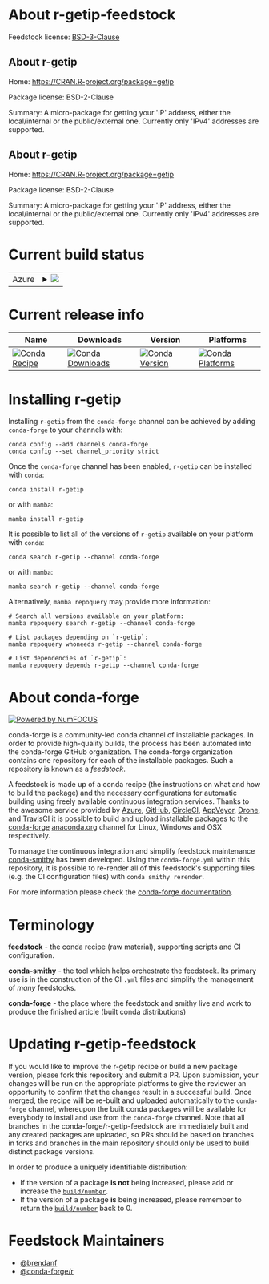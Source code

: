 About r-getip-feedstock
=======================

Feedstock license: [BSD-3-Clause](https://github.com/conda-forge/r-getip-feedstock/blob/main/LICENSE.txt)


About r-getip
-------------

Home: https://CRAN.R-project.org/package=getip

Package license: BSD-2-Clause

Summary: A micro-package for getting your 'IP' address, either the local/internal or the public/external one. Currently only 'IPv4' addresses are supported.

About r-getip
-------------

Home: https://CRAN.R-project.org/package=getip

Package license: BSD-2-Clause

Summary: A micro-package for getting your 'IP' address, either the local/internal or the public/external one. Currently only 'IPv4' addresses are supported.

Current build status
====================


<table>
    
  <tr>
    <td>Azure</td>
    <td>
      <details>
        <summary>
          <a href="https://dev.azure.com/conda-forge/feedstock-builds/_build/latest?definitionId=21404&branchName=main">
            <img src="https://dev.azure.com/conda-forge/feedstock-builds/_apis/build/status/r-getip-feedstock?branchName=main">
          </a>
        </summary>
        <table>
          <thead><tr><th>Variant</th><th>Status</th></tr></thead>
          <tbody><tr>
              <td>linux_64_r_base4.2</td>
              <td>
                <a href="https://dev.azure.com/conda-forge/feedstock-builds/_build/latest?definitionId=21404&branchName=main">
                  <img src="https://dev.azure.com/conda-forge/feedstock-builds/_apis/build/status/r-getip-feedstock?branchName=main&jobName=linux&configuration=linux%20linux_64_r_base4.2" alt="variant">
                </a>
              </td>
            </tr><tr>
              <td>linux_64_r_base4.3</td>
              <td>
                <a href="https://dev.azure.com/conda-forge/feedstock-builds/_build/latest?definitionId=21404&branchName=main">
                  <img src="https://dev.azure.com/conda-forge/feedstock-builds/_apis/build/status/r-getip-feedstock?branchName=main&jobName=linux&configuration=linux%20linux_64_r_base4.3" alt="variant">
                </a>
              </td>
            </tr><tr>
              <td>osx_64_r_base4.2</td>
              <td>
                <a href="https://dev.azure.com/conda-forge/feedstock-builds/_build/latest?definitionId=21404&branchName=main">
                  <img src="https://dev.azure.com/conda-forge/feedstock-builds/_apis/build/status/r-getip-feedstock?branchName=main&jobName=osx&configuration=osx%20osx_64_r_base4.2" alt="variant">
                </a>
              </td>
            </tr><tr>
              <td>osx_64_r_base4.3</td>
              <td>
                <a href="https://dev.azure.com/conda-forge/feedstock-builds/_build/latest?definitionId=21404&branchName=main">
                  <img src="https://dev.azure.com/conda-forge/feedstock-builds/_apis/build/status/r-getip-feedstock?branchName=main&jobName=osx&configuration=osx%20osx_64_r_base4.3" alt="variant">
                </a>
              </td>
            </tr><tr>
              <td>win_64</td>
              <td>
                <a href="https://dev.azure.com/conda-forge/feedstock-builds/_build/latest?definitionId=21404&branchName=main">
                  <img src="https://dev.azure.com/conda-forge/feedstock-builds/_apis/build/status/r-getip-feedstock?branchName=main&jobName=win&configuration=win%20win_64_" alt="variant">
                </a>
              </td>
            </tr>
          </tbody>
        </table>
      </details>
    </td>
  </tr>
</table>

Current release info
====================

| Name | Downloads | Version | Platforms |
| --- | --- | --- | --- |
| [![Conda Recipe](https://img.shields.io/badge/recipe-r--getip-green.svg)](https://anaconda.org/conda-forge/r-getip) | [![Conda Downloads](https://img.shields.io/conda/dn/conda-forge/r-getip.svg)](https://anaconda.org/conda-forge/r-getip) | [![Conda Version](https://img.shields.io/conda/vn/conda-forge/r-getip.svg)](https://anaconda.org/conda-forge/r-getip) | [![Conda Platforms](https://img.shields.io/conda/pn/conda-forge/r-getip.svg)](https://anaconda.org/conda-forge/r-getip) |

Installing r-getip
==================

Installing `r-getip` from the `conda-forge` channel can be achieved by adding `conda-forge` to your channels with:

```
conda config --add channels conda-forge
conda config --set channel_priority strict
```

Once the `conda-forge` channel has been enabled, `r-getip` can be installed with `conda`:

```
conda install r-getip
```

or with `mamba`:

```
mamba install r-getip
```

It is possible to list all of the versions of `r-getip` available on your platform with `conda`:

```
conda search r-getip --channel conda-forge
```

or with `mamba`:

```
mamba search r-getip --channel conda-forge
```

Alternatively, `mamba repoquery` may provide more information:

```
# Search all versions available on your platform:
mamba repoquery search r-getip --channel conda-forge

# List packages depending on `r-getip`:
mamba repoquery whoneeds r-getip --channel conda-forge

# List dependencies of `r-getip`:
mamba repoquery depends r-getip --channel conda-forge
```


About conda-forge
=================

[![Powered by
NumFOCUS](https://img.shields.io/badge/powered%20by-NumFOCUS-orange.svg?style=flat&colorA=E1523D&colorB=007D8A)](https://numfocus.org)

conda-forge is a community-led conda channel of installable packages.
In order to provide high-quality builds, the process has been automated into the
conda-forge GitHub organization. The conda-forge organization contains one repository
for each of the installable packages. Such a repository is known as a *feedstock*.

A feedstock is made up of a conda recipe (the instructions on what and how to build
the package) and the necessary configurations for automatic building using freely
available continuous integration services. Thanks to the awesome service provided by
[Azure](https://azure.microsoft.com/en-us/services/devops/), [GitHub](https://github.com/),
[CircleCI](https://circleci.com/), [AppVeyor](https://www.appveyor.com/),
[Drone](https://cloud.drone.io/welcome), and [TravisCI](https://travis-ci.com/)
it is possible to build and upload installable packages to the
[conda-forge](https://anaconda.org/conda-forge) [anaconda.org](https://anaconda.org/)
channel for Linux, Windows and OSX respectively.

To manage the continuous integration and simplify feedstock maintenance
[conda-smithy](https://github.com/conda-forge/conda-smithy) has been developed.
Using the ``conda-forge.yml`` within this repository, it is possible to re-render all of
this feedstock's supporting files (e.g. the CI configuration files) with ``conda smithy rerender``.

For more information please check the [conda-forge documentation](https://conda-forge.org/docs/).

Terminology
===========

**feedstock** - the conda recipe (raw material), supporting scripts and CI configuration.

**conda-smithy** - the tool which helps orchestrate the feedstock.
                   Its primary use is in the construction of the CI ``.yml`` files
                   and simplify the management of *many* feedstocks.

**conda-forge** - the place where the feedstock and smithy live and work to
                  produce the finished article (built conda distributions)


Updating r-getip-feedstock
==========================

If you would like to improve the r-getip recipe or build a new
package version, please fork this repository and submit a PR. Upon submission,
your changes will be run on the appropriate platforms to give the reviewer an
opportunity to confirm that the changes result in a successful build. Once
merged, the recipe will be re-built and uploaded automatically to the
`conda-forge` channel, whereupon the built conda packages will be available for
everybody to install and use from the `conda-forge` channel.
Note that all branches in the conda-forge/r-getip-feedstock are
immediately built and any created packages are uploaded, so PRs should be based
on branches in forks and branches in the main repository should only be used to
build distinct package versions.

In order to produce a uniquely identifiable distribution:
 * If the version of a package **is not** being increased, please add or increase
   the [``build/number``](https://docs.conda.io/projects/conda-build/en/latest/resources/define-metadata.html#build-number-and-string).
 * If the version of a package **is** being increased, please remember to return
   the [``build/number``](https://docs.conda.io/projects/conda-build/en/latest/resources/define-metadata.html#build-number-and-string)
   back to 0.

Feedstock Maintainers
=====================

* [@brendanf](https://github.com/brendanf/)
* [@conda-forge/r](https://github.com/conda-forge/r/)

